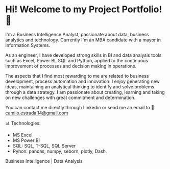 # Hi! Welcome to my Project Portfolio! 💼

I'm a Business Intelligence Analyst, passionate about data, business analytics and technology. Currently I'm an MBA candidate with a mayor in Information Systems. 

As an engineer, I have developed strong skills in BI and data analysis tools such as Excel, Power BI, SQL and Python, applied to the continuous improvement of processes and decision making in operations.

The aspects that I find most rewarding to me are related to business development, process automation and innovation. I enjoy generating new ideas, maintaining an analytical thinking to identify and solve problems through a data strategy. I am passionate about creating, learning and taking on new challenges with great commitment and determination.

You can contact me directly through Linkedin or send me an email to 📩 camilo.estrada.14@gmail.com

📊 Technologies: 
- MS Excel
- MS Power BI
- SQL: SQL, T-SQL, SQL Server
- Pyhon: pandas, numpy, seborn, plotly, Dash.

Business Intelligence | Data Analysis
